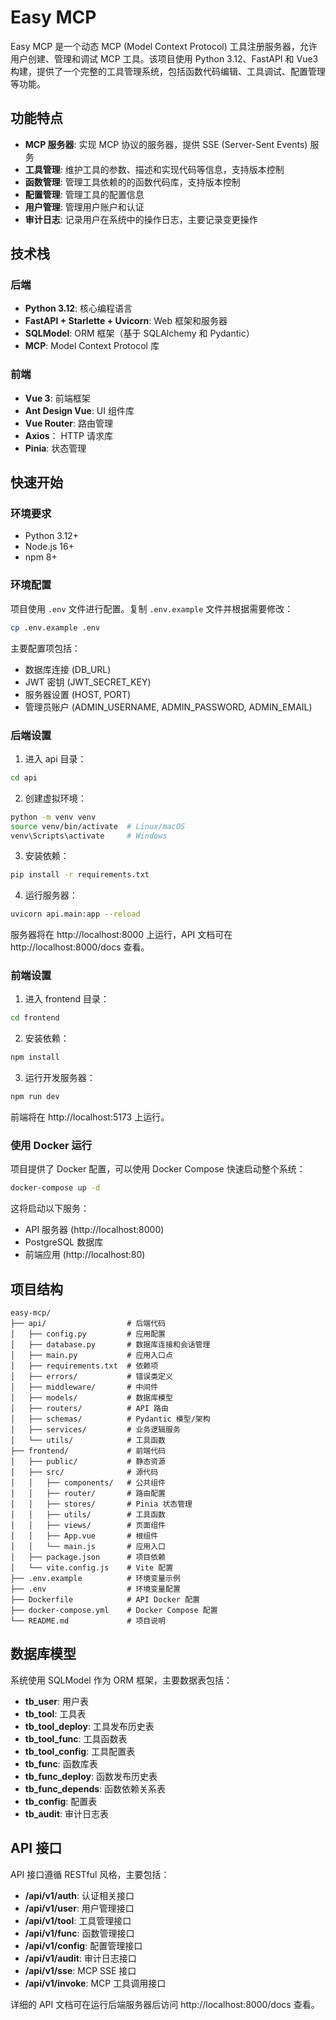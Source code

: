 # Easy MCP

Easy MCP 是一个动态 MCP (Model Context Protocol) 工具注册服务器，允许用户创建、管理和调试 MCP 工具。该项目使用 Python 3.12、FastAPI 和 Vue3 构建，提供了一个完整的工具管理系统，包括函数代码编辑、工具调试、配置管理等功能。

## 功能特点

- **MCP 服务器**: 实现 MCP 协议的服务器，提供 SSE (Server-Sent Events) 服务
- **工具管理**: 维护工具的参数、描述和实现代码等信息，支持版本控制
- **函数管理**: 管理工具依赖的的函数代码库，支持版本控制
- **配置管理**: 管理工具的配置信息
- **用户管理**: 管理用户账户和认证
- **审计日志**: 记录用户在系统中的操作日志，主要记录变更操作

## 技术栈

### 后端

- **Python 3.12**: 核心编程语言
- **FastAPI + Starlette + Uvicorn**: Web 框架和服务器
- **SQLModel**: ORM 框架（基于 SQLAlchemy 和 Pydantic）
- **MCP**: Model Context Protocol 库

### 前端

- **Vue 3**: 前端框架
- **Ant Design Vue**: UI 组件库
- **Vue Router**: 路由管理
- **Axios**： HTTP 请求库
- **Pinia**: 状态管理

## 快速开始

### 环境要求

- Python 3.12+
- Node.js 16+
- npm 8+

### 环境配置

项目使用 `.env` 文件进行配置。复制 `.env.example` 文件并根据需要修改：

```bash
cp .env.example .env
```

主要配置项包括：

- 数据库连接 (DB_URL)
- JWT 密钥 (JWT_SECRET_KEY)
- 服务器设置 (HOST, PORT)
- 管理员账户 (ADMIN_USERNAME, ADMIN_PASSWORD, ADMIN_EMAIL)

### 后端设置

1. 进入 api 目录：

```bash
cd api
```

2. 创建虚拟环境：

```bash
python -m venv venv
source venv/bin/activate  # Linux/macOS
venv\Scripts\activate     # Windows
```

3. 安装依赖：

```bash
pip install -r requirements.txt
```

4. 运行服务器：

```bash
uvicorn api.main:app --reload
```

服务器将在 http://localhost:8000 上运行，API 文档可在 http://localhost:8000/docs 查看。

### 前端设置

1. 进入 frontend 目录：

```bash
cd frontend
```

2. 安装依赖：

```bash
npm install
```

3. 运行开发服务器：

```bash
npm run dev
```

前端将在 http://localhost:5173 上运行。

### 使用 Docker 运行

项目提供了 Docker 配置，可以使用 Docker Compose 快速启动整个系统：

```bash
docker-compose up -d
```

这将启动以下服务：

- API 服务器 (http://localhost:8000)
- PostgreSQL 数据库
- 前端应用 (http://localhost:80)

## 项目结构

```
easy-mcp/
├── api/                  # 后端代码
│   ├── config.py         # 应用配置
│   ├── database.py       # 数据库连接和会话管理
│   ├── main.py           # 应用入口点
│   ├── requirements.txt  # 依赖项
│   ├── errors/           # 错误类定义
│   ├── middleware/       # 中间件
│   ├── models/           # 数据库模型
│   ├── routers/          # API 路由
│   ├── schemas/          # Pydantic 模型/架构
│   ├── services/         # 业务逻辑服务
│   └── utils/            # 工具函数
├── frontend/             # 前端代码
│   ├── public/           # 静态资源
│   ├── src/              # 源代码
│   │   ├── components/   # 公共组件
│   │   ├── router/       # 路由配置
│   │   ├── stores/       # Pinia 状态管理
│   │   ├── utils/        # 工具函数
│   │   ├── views/        # 页面组件
│   │   ├── App.vue       # 根组件
│   │   └── main.js       # 应用入口
│   ├── package.json      # 项目依赖
│   └── vite.config.js    # Vite 配置
├── .env.example          # 环境变量示例
├── .env                  # 环境变量配置
├── Dockerfile            # API Docker 配置
├── docker-compose.yml    # Docker Compose 配置
└── README.md             # 项目说明
```

## 数据库模型

系统使用 SQLModel 作为 ORM 框架，主要数据表包括：

- **tb_user**: 用户表
- **tb_tool**: 工具表
- **tb_tool_deploy**: 工具发布历史表
- **tb_tool_func**: 工具函数表
- **tb_tool_config**: 工具配置表
- **tb_func**: 函数库表
- **tb_func_deploy**: 函数发布历史表
- **tb_func_depends**: 函数依赖关系表
- **tb_config**: 配置表
- **tb_audit**: 审计日志表

## API 接口

API 接口遵循 RESTful 风格，主要包括：

- **/api/v1/auth**: 认证相关接口
- **/api/v1/user**: 用户管理接口
- **/api/v1/tool**: 工具管理接口
- **/api/v1/func**: 函数管理接口
- **/api/v1/config**: 配置管理接口
- **/api/v1/audit**: 审计日志接口
- **/api/v1/sse**: MCP SSE 接口
- **/api/v1/invoke**: MCP 工具调用接口

详细的 API 文档可在运行后端服务器后访问 http://localhost:8000/docs 查看。
